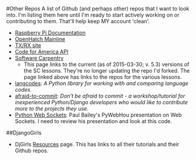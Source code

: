 #Other Repos
A list of Github (and perhaps other) repos that I want to look into. I'm listing them here until I'm ready to start actively working on or contributing to them. That'll help keep MY account 'clean'.

-  [Raspberry Pi Documentation](https://github.com/raspberrypi/documentation)
-  [OpenHatch Mainline](https://github.com/openhatch/oh-mainline)
-  [TX/RX site](https://github.com/chriscauley/txrx.org)
-  [Code for America API](https://github.com/codeforamerica/cfapi)
-  [Software Carpentry](http://software-carpentry.org/lessons.html)
    +  This page links to the current (as of 2015-03-30; v. 5.3) versions of the SC lessons. They're no longer updating the repo I'd forked. The page linked above has links to the repos for the various lessons.
-  [langcodes](https://github.com/LuminosoInsight/langcodes): *A Python library for working with and comparing language codes.*
-  [afraid-to-commit](https://github.com/evildmp/afraid-to-commit): *Don't be afraid to commit - a workshop/tutorial for inexperienced Python/Django developers who would like to contribute more to the projects they use.*
-  [Python Web Sockets](https://github.com/pizzapanther/Python-Web-Sockets): Paul Bailey's PyWebHou presentation on Web Sockets. I need to review his presentation and look at this code.

##DjangoGirls
-  DjGirls [Resources](http://djangogirls.org/resources/) page. This has links to all their tutorials and their Github repos.

